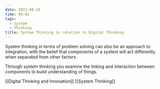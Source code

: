 ```yaml
---
date: 2023-08-16
time: 09:02
tags:
  - System
  - Thinking
title: System Thinking in relation to Digital Thinking
---
```

System thinking in terms of problem solving can also be an approach to integration, with the belief that components of a system will act differently when separated from other factors.

Through system thinking you examine the linking and interaction between components to build understanding of things.

[[Digital Thinking and Innovation]]  [[System Thinking]]